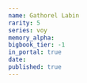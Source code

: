 ```yaml
---
name: Gathorel Labin
rarity: 5
series: voy
memory_alpha:
bigbook_tier: -1
in_portal: true
date:
published: true
---
```



